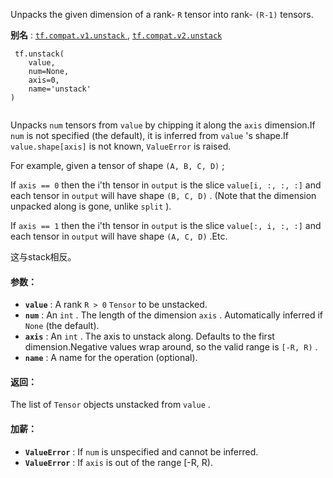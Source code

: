 Unpacks the given dimension of a rank- `R`  tensor into rank- `(R-1)`  tensors.

**别名** : [ `tf.compat.v1.unstack` ](/api_docs/python/tf/unstack), [ `tf.compat.v2.unstack` ](/api_docs/python/tf/unstack)

```
 tf.unstack(
    value,
    num=None,
    axis=0,
    name='unstack'
)
 
```

Unpacks  `num`  tensors from  `value`  by chipping it along the  `axis`  dimension.If  `num`  is not specified (the default), it is inferred from  `value` 's shape.If  `value.shape[axis]`  is not known,  `ValueError`  is raised.

For example, given a tensor of shape  `(A, B, C, D)` ;

If  `axis == 0`  then the i'th tensor in  `output`  is the slice   `value[i, :, :, :]`  and each tensor in  `output`  will have shape  `(B, C, D)` .  (Note that the dimension unpacked along is gone, unlike  `split` ).

If  `axis == 1`  then the i'th tensor in  `output`  is the slice   `value[:, i, :, :]`  and each tensor in  `output`  will have shape  `(A, C, D)` .Etc.

这与stack相反。

#### 参数：
- **`value`** : A rank  `R > 0`   `Tensor`  to be unstacked.
- **`num`** : An  `int` . The length of the dimension  `axis` . Automatically inferred if `None`  (the default).
- **`axis`** : An  `int` . The axis to unstack along. Defaults to the first dimension.Negative values wrap around, so the valid range is  `[-R, R)` .
- **`name`** : A name for the operation (optional).


#### 返回：
The list of  `Tensor`  objects unstacked from  `value` .

#### 加薪：
- **`ValueError`** : If  `num`  is unspecified and cannot be inferred.
- **`ValueError`** : If  `axis`  is out of the range [-R, R).
